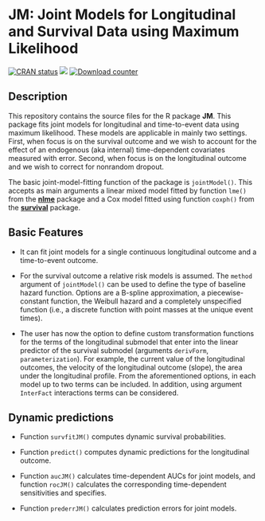 JM: Joint Models for Longitudinal and Survival Data using Maximum Likelihood
================
[![CRAN status](http://www.r-pkg.org/badges/version/JM)](https://cran.r-project.org/package=JM) [![](https://cranlogs.r-pkg.org/badges/grand-total/JM)](https://CRAN.R-project.org/package=JM) [![Download counter](http://cranlogs.r-pkg.org/badges/JM)](https://cran.r-project.org/package=JM)

Description
------------

This repository contains the source files for the R package <strong>JM</strong>. 
This package fits joint models for longitudinal and time-to-event data using maximum 
likelihood. These models are applicable in mainly two settings. First, when focus
is on the survival outcome and we wish to account for the effect of an endogenous 
(aka internal) time-dependent covariates measured with error. Second, when focus is on the
longitudinal outcome and we wish to correct for nonrandom dropout.

The basic joint-model-fitting function of the package is `jointModel()`. This accepts as
main arguments a linear mixed model fitted by function `lme()` from the 
[**nlme**](https://CRAN.R-project.org/package=nlme) package and a Cox model fitted using
function `coxph()` from the [**survival**](https://CRAN.R-project.org/package=survival) 
package.

Basic Features
------------

- It can fit joint models for a single continuous longitudinal outcome and a time-to-event
outcome. 

- For the survival outcome a relative risk models is assumed. The `method` argument of 
`jointModel()` can be used to define the type of baseline hazard function. Options are a 
B-spline approximation, a piecewise-constant function, the Weibull hazard and a completely
unspecified function (i.e., a discrete function with point masses at the unique event 
times).

- The user has now the option to define custom transformation functions for the terms of 
the longitudinal submodel that enter into the linear predictor of the survival submodel 
(arguments `derivForm`, `parameterization`). For example, the current value of the 
longitudinal outcomes, the velocity of the longitudinal outcome (slope), the area under
the longitudinal profile. From the aforementioned options, in each model up to two terms 
can be included. In addition, using argument `InterFact` interactions terms can be 
considered.

Dynamic predictions
------------

* Function `survfitJM()` computes dynamic survival probabilities.

* Function `predict()` computes dynamic predictions for the longitudinal outcome.

* Function `aucJM()` calculates time-dependent AUCs for joint models, and function 
`rocJM()` calculates the corresponding time-dependent sensitivities and specifies.

* Function `prederrJM()` calculates prediction errors for joint models.

